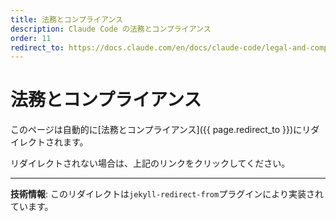 ```yaml
---
title: 法務とコンプライアンス
description: Claude Code の法務とコンプライアンス
order: 11
redirect_to: https://docs.claude.com/en/docs/claude-code/legal-and-compliance.md
---
```


<!-- このページはJekyllのリダイレクトプラグインにより自動的にリダイレクトされます -->

# 法務とコンプライアンス

このページは自動的に[法務とコンプライアンス]({{ page.redirect_to }})にリダイレクトされます。

リダイレクトされない場合は、上記のリンクをクリックしてください。

---

**技術情報**: このリダイレクトは`jekyll-redirect-from`プラグインにより実装されています。
